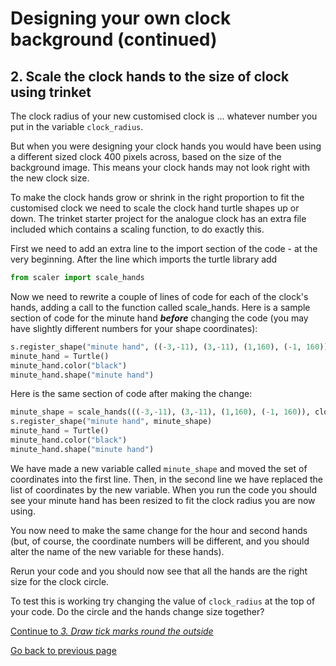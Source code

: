 # Designing your own clock background (continued)

## 2. Scale the clock hands to the size of clock using trinket

The clock radius of your new customised clock is ... whatever number you put in the variable ```clock_radius```.

But when you were designing your clock hands you would have been using a different sized clock 400 pixels across, based on the size of the background image. This means your clock hands may not look right with the new clock size.

To make the clock hands grow or shrink in the right proportion to fit the customised clock we need to scale the clock hand turtle shapes up or down. The trinket starter project for the analogue clock has an extra file included which contains a scaling function, to do exactly this.

First we need to add an extra line to the import section of the code - at the very beginning. After the line which imports the turtle library add

```python
from scaler import scale_hands
```

Now we need to rewrite a couple of lines of code for each of the clock's hands, adding a call to the function called scale_hands. Here is a sample section of code for the minute hand ***before*** changing the code (you may have slightly different numbers for your shape coordinates):

```python
s.register_shape("minute hand", ((-3,-11), (3,-11), (1,160), (-1, 160)))
minute_hand = Turtle()
minute_hand.color("black")
minute_hand.shape("minute hand")
```

Here is the same section of code after making the change:

```python
minute_shape = scale_hands(((-3,-11), (3,-11), (1,160), (-1, 160)), clock_radius)
s.register_shape("minute hand", minute_shape)
minute_hand = Turtle()
minute_hand.color("black")
minute_hand.shape("minute hand")
```

We have made a new variable called ```minute_shape``` and moved the set of coordinates into the first line. Then, in the second line we have replaced the list of coordinates by the new variable. When you run the code you should see your minute hand has been resized to fit the clock radius you are now using.

You now need to make the same change for the hour and second hands (but, of course, the coordinate numbers will be different, and you should alter the name of the new variable for these hands).

Rerun your code and you should now see that all the hands are the right size for the clock circle.

To test this is working try changing the value of ```clock_radius``` at the top of your code. Do the circle and the hands change size together?

[Continue to *3. Draw tick marks round the outside*](README2.md)

[Go back to previous page](README.md)
